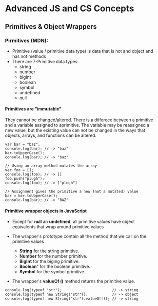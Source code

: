 # Advanced JS and CS Concepts

## Primitives & Object Wrappers
### Pirmitives (MDN):
- Primitive (value / primitive data type) is data that is not and object and has not methods 
- There are 7-Primitive data types:  
  - string
  - number 
  - bigInt 
  - boolean 
  - symbol 
  - undefined
  - null  

#### Primitives are "immutable" 
  They cannot be changed/altered.
  There is a differece between a primitive and a variable assigned to aprimitive. The variable may be reassigned a new value, but the existing value can not be changed in the ways that objects, arrays, and functions can be altered.
```
var bar = "baz";
console.log(bar); // -> "baz"
bar.toUpperCase();
console.log(bar); // -> "baz"

// Using an array method mutates the array
var foo = [];
console.log(foo); // -> []
foo.push("plugh"); 
console.log(foo); // -> ["plugh"]

// Assignment gives the primitive a new (not a mutated) value
bar = bar.toUpperCase();
console.log(bar); // -> "BAZ"
```

#### Primitive wrapper objects in JavaScript
* Except for **null** an **undefined**, all primitive values have object equivalents that wrap around primitive values
* The wrapper's prototype contain all the method that we call on the primitive values

  - **String** for the string primitive.
  - **Number** for the number primitive.
  - **BigInt** for the biging primitive.
  - **Boolean**" for the boolean primitive.
  - **Symbol** for the symbol primitive.

* The wrapper's **valueOf ()** method returns the primitive value.
```
console.log(typeof "str");                       // -> string
console.log(typeof new String("str"));           // -> object
console.log(typeof new String("str").valueOf()); // -> string
```
